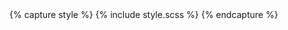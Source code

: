 <head>
    <title>{% if page.title %}{{ page.title }} | {% endif %}{{ site.title }}{% if page.title %}{% else %} | {{ site.tagline }}{% endif %}</title>
    <meta name="description" content="{% if page.description %}{{ page.description }}{% elsif page.excerpt %}{{ page.excerpt | strip_html | strip_newlines | escape | normalize_whitespace | truncate: 160 }}{% else %}{{ site.description }}{% endif %}">
    <link rel="canonical" href="{{ site.url }}{{ page.url }}">
    <meta charset="UTF-8">
    <meta name="viewport" content="width=device-width, initial-scale=1, maximum-scale=1">
    <meta http-equiv="X-UA-Compatible" content="ie=edge">
    <meta name="color-scheme" content="light dark">
    <link rel="icon" href="/assets/icon.svg" type="image/svg+xml">
    <link rel="alternate" type="application/rss+xml" title="{{ site.title }}" href="/feed.xml">
    {% capture style %}
    {% include style.scss %}
    {% endcapture %}
    <style>
    {{ style | scssify }}
    </style>
</head>
